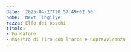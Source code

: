```yaml
---
date: '2025-04-27T20:57:49+02:00'
nome: 'Newt Tingilye'
razza: Elfo dei boschi
titolo:
- Fondatore
- Maestro di Tiro con l'arco e Sopravvivenza
---
```


